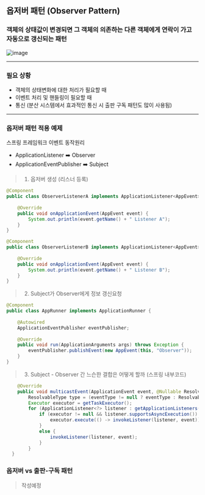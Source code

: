 옵저버 패턴 (Observer Pattern) 
---
### 객체의 상태값이 변경되면 그 객체의 의존하는 다른 객체에게 연락이 가고 자동으로 갱신되는 패턴

![image](https://github.com/miyeon48/study-design-pattern/assets/17865304/a757a754-5a70-4ebc-b532-93d5bb1c8135)

---
### 필요 상황

- 객체의 상태변화에 대한 처리가 필요할 때
- 이벤트 처리 및 핸들링이 필요할 때
- 통신
  (분산 시스템에서 효과적인 통신 시 출판 구독 패턴도 많이 사용됨)

---
### 옵저버 패턴 적용 예제


스프링 프레임워크 이벤트 동작원리

- ApplicationListener ➡️ Observer
- ApplicationEventPublisher ➡️ Subject

  
> 1. 옵저버 생성 (리스너 등록) 
```JAVA
@Component
public class ObserverListenerA implements ApplicationListener<AppEvent> {
    
    @Override
    public void onApplicationEvent(AppEvent event) {
        System.out.println(event.getName() + " Listener A");
    }
}
```

```JAVA
@Component
public class ObserverListenerB implements ApplicationListener<AppEvent> {
    
    @Override
    public void onApplicationEvent(AppEvent event) {
        System.out.println(event.getName() + " Listener B");
    }
}
```

> 2. Subject가 Observer에게 정보 갱신요청

```JAVA
@Component
public class AppRunner implements ApplicationRunner {
 
    @Autowired
    ApplicationEventPublisher eventPublisher;
 
    @Override
    public void run(ApplicationArguments args) throws Exception {
        eventPublisher.publishEvent(new AppEvent(this, "Observer"));        
    }
}

```

> 3. Subject - Observer 간 느슨한 결합은 어떻게 할까 (스프링 내부코드) 

```JAVA
	@Override
	public void multicastEvent(ApplicationEvent event, @Nullable ResolvableType eventType) {
		ResolvableType type = (eventType != null ? eventType : ResolvableType.forInstance(event));
		Executor executor = getTaskExecutor();
		for (ApplicationListener<?> listener : getApplicationListeners(event, type)) {
			if (executor != null && listener.supportsAsyncExecution()) {
				executor.execute(() -> invokeListener(listener, event));
			}
			else {
				invokeListener(listener, event);
			}
		}
  }
```




### 옵저버 vs 출판-구독 패턴
> 작성예정


